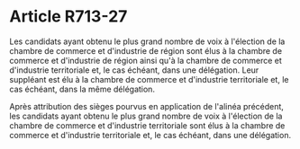 # Article R713-27

Les candidats ayant obtenu le plus grand nombre de voix à l'élection de la chambre de commerce et d'industrie de région sont élus à la chambre de commerce et d'industrie de région ainsi qu'à la chambre de commerce et d'industrie territoriale et, le cas échéant, dans une délégation. Leur suppléant est élu à la chambre de commerce et d'industrie territoriale et, le cas échéant, dans la même délégation.

Après attribution des sièges pourvus en application de l'alinéa précédent, les candidats ayant obtenu le plus grand nombre de voix à l'élection de la chambre de commerce et d'industrie territoriale sont élus à la chambre de commerce et d'industrie territoriale et, le cas échéant, dans une délégation.
